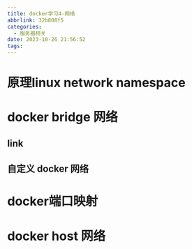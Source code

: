 ```yaml
---
title: docker学习4-网络
abbrlink: 32b808f5
categories:
  - 服务器相关
date: 2023-10-26 21:56:52
tags:
---
```

# 原理linux network namespace

# docker  bridge 网络

## link

## 自定义 docker 网络


#  docker端口映射


# docker host 网络
